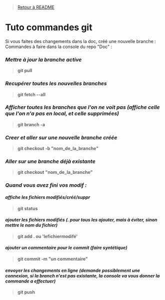 > [Retour à README](README.md)

# Tuto commandes git
Si vous faites des changements dans la doc, créé une nouvelle branche : 
Commandes à faire dans la console du repo "Doc" : 

 ### *Mettre à jour la branche active*
   > **git pull**
        
 ### *Recupérer toutes les nouvelles branches*
  > **git fetch --all**
  
 ### *Afficher toutes les branches que l'on ne voit pas (affiche celle que l'on n'a pas en local, et celle supprimées)*
   > **git branch -a**


 
 
 ### *Creer et aller sur une nouvelle branche créée*
  > **git checkout -b "nom_de_la_branche"**

 ### *Aller sur une branche déjà existante*
  > **git checkout "nom_de_la_branche"**
 
 ### *Quand vous avez fini vos modif :*
  #### *affiche les fichiers modifiés/créé/suppr*
  > **git status**
  #### *ajouter les fichiers modifiés (. pour tous les ajouter, mais à éviter, sinon mettre le nom du fichier)*
  > **git add . ou 'lefichiermodifé'**
  #### *ajouter un commentaire pour le commit (faire syntétique)*
  > **git commit -m "un commentaire"**
  #### *envoyer les changements en ligne (demande possiblement une connexion, si la branch n'est pas existante, la console va vous donner la commande a effectuer)*   
  > **git push**

